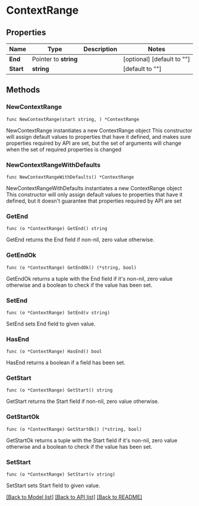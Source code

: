 # ContextRange

## Properties

Name | Type | Description | Notes
------------ | ------------- | ------------- | -------------
**End** | Pointer to **string** |  | [optional] [default to "<end>"]
**Start** | **string** |  | [default to "<start>"]

## Methods

### NewContextRange

`func NewContextRange(start string, ) *ContextRange`

NewContextRange instantiates a new ContextRange object
This constructor will assign default values to properties that have it defined,
and makes sure properties required by API are set, but the set of arguments
will change when the set of required properties is changed

### NewContextRangeWithDefaults

`func NewContextRangeWithDefaults() *ContextRange`

NewContextRangeWithDefaults instantiates a new ContextRange object
This constructor will only assign default values to properties that have it defined,
but it doesn't guarantee that properties required by API are set

### GetEnd

`func (o *ContextRange) GetEnd() string`

GetEnd returns the End field if non-nil, zero value otherwise.

### GetEndOk

`func (o *ContextRange) GetEndOk() (*string, bool)`

GetEndOk returns a tuple with the End field if it's non-nil, zero value otherwise
and a boolean to check if the value has been set.

### SetEnd

`func (o *ContextRange) SetEnd(v string)`

SetEnd sets End field to given value.

### HasEnd

`func (o *ContextRange) HasEnd() bool`

HasEnd returns a boolean if a field has been set.

### GetStart

`func (o *ContextRange) GetStart() string`

GetStart returns the Start field if non-nil, zero value otherwise.

### GetStartOk

`func (o *ContextRange) GetStartOk() (*string, bool)`

GetStartOk returns a tuple with the Start field if it's non-nil, zero value otherwise
and a boolean to check if the value has been set.

### SetStart

`func (o *ContextRange) SetStart(v string)`

SetStart sets Start field to given value.

[[Back to Model list]](../README.md#documentation-for-models) [[Back to API list]](../README.md#documentation-for-api-endpoints) [[Back to README]](../README.md)
